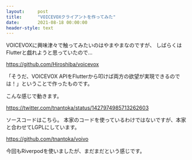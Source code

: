 ```yaml
---
layout:     post
title:      "VOICEVOXクライアントを作ってみた"
date:       2021-08-18 00:00:00
header-style: text
---
```

VOICEVOXに興味津々で触ってみたいのはやまやまなのですが、
しばらくはFlutterと戯れようと思っていたので…

<https://github.com/Hiroshiba/voicevox>

「そうだ、VOICEVOX APIをFlutterから叩けば両方の欲望が実現できるのでは！」ということで作ったものです。

こんな感じで動きます。

<https://twitter.com/tnantoka/status/1427974985713262603>


ソースコードはこちら。
本家のコードを使っているわけではないですが、本家と合わせてLGPLにしています。

<https://github.com/tnantoka/voivo>


今回もRiverpodを使いましたが、まだまだという感じです。
